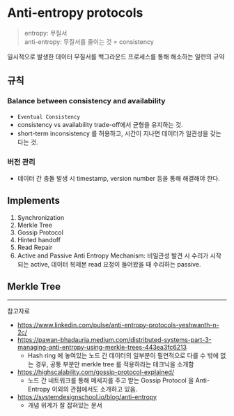 # Anti-entropy protocols
> entropy: 무질서  
> anti-entropy: 무질서를 줄이는 것 = consistency

일시적으로 발생한 데이터 무질서를 백그라운드 프로세스를 통해 해소하는 일련의 규약

## 규칙

### Balance between consistency and availability
- `Eventual Consistency`
- consistency vs availability trade-off에서 균형을 유지하는 것.
- short-term inconsistency 를 허용하고, 시간이 지나면 데이터가 일관성을 갖는다는 것.

### 버전 관리
- 데이터 간 충돌 발생 시 timestamp, version number 등을 통해 해결해야 한다.

## Implements
1. Synchronization
2. Merkle Tree
3. Gossip Protocol
4. Hinted handoff
5. Read Repair
6. Active and Passive Anti Entropy Mechanism: 비일관성 발견 시 수리가 시작되는 active, 데이터 복제본 read 요청이 들어왔을 때 수리하는 passive.

## Merkle Tree


---
참고자료
- https://www.linkedin.com/pulse/anti-entropy-protocols-yeshwanth-n-2c/
- https://pawan-bhadauria.medium.com/distributed-systems-part-3-managing-anti-entropy-using-merkle-trees-443ea3fc6213 
  - Hash ring 에 놓여있는 노드 간 데이터의 일부분이 필연적으로 다를 수 밖에 없는 경우, 공통 부분만 merkle tree 를 적용하라는 테크닉을 소개함
- https://highscalability.com/gossip-protocol-explained/ 
  - 노드 간 네트워크를 통해 메세지를 주고 받는 Gossip Protocol 을 Anti-Entropy 이외의 관점에서도 소개하고 있음. 
- https://systemdesignschool.io/blog/anti-entropy
  - 개념 위계가 잘 잡혀있는 문서
